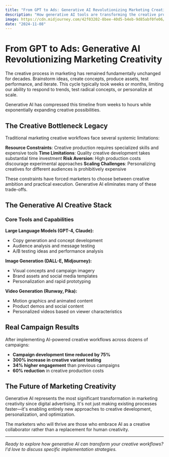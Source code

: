 ```yaml
---
title: "From GPT to Ads: Generative AI Revolutionizing Marketing Creativity"
description: "How generative AI tools are transforming the creative process in marketing, enabling faster iteration and personalization at scale."
image: https://cdn.midjourney.com/42f03202-8bee-40d5-b4eb-9d85abf0fe06/0_0.png
date: "2024-11-08"
---
```


# From GPT to Ads: Generative AI Revolutionizing Marketing Creativity

The creative process in marketing has remained fundamentally unchanged for decades. Brainstorm ideas, create concepts, produce assets, test performance, and iterate. This cycle typically took weeks or months, limiting our ability to respond to trends, test radical concepts, or personalize at scale. 

Generative AI has compressed this timeline from weeks to hours while exponentially expanding creative possibilities.

## The Creative Bottleneck Legacy

Traditional marketing creative workflows face several systemic limitations:

**Resource Constraints**: Creative production requires specialized skills and expensive tools
**Time Limitations**: Quality creative development takes substantial time investment
**Risk Aversion**: High production costs discourage experimental approaches
**Scaling Challenges**: Personalizing creatives for different audiences is prohibitively expensive

These constraints have forced marketers to choose between creative ambition and practical execution. Generative AI eliminates many of these trade-offs.

## The Generative AI Creative Stack

### Core Tools and Capabilities

**Large Language Models (GPT-4, Claude):**
- Copy generation and concept development
- Audience analysis and message testing
- A/B testing ideas and performance analysis

**Image Generation (DALL-E, Midjourney):**
- Visual concepts and campaign imagery
- Brand assets and social media templates
- Personalization and rapid prototyping

**Video Generation (Runway, Pika):**
- Motion graphics and animated content
- Product demos and social content
- Personalized videos based on viewer characteristics

## Real Campaign Results

After implementing AI-powered creative workflows across dozens of campaigns:

- **Campaign development time reduced by 75%**
- **300% increase in creative variant testing**
- **34% higher engagement** than previous campaigns
- **60% reduction** in creative production costs

## The Future of Marketing Creativity

Generative AI represents the most significant transformation in marketing creativity since digital advertising. It's not just making existing processes faster—it's enabling entirely new approaches to creative development, personalization, and optimization.

The marketers who will thrive are those who embrace AI as a creative collaborator rather than a replacement for human creativity.

---

*Ready to explore how generative AI can transform your creative workflows? I'd love to discuss specific implementation strategies.*